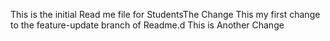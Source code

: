This is the initial Read me file for StudentsThe Change 
This my first change to the feature-update branch of Readme.d 
This is Another Change 
